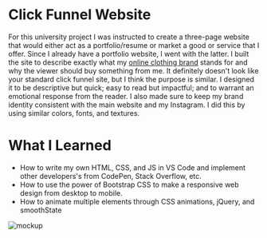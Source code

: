 # Click Funnel Website
For this university project I was instructed to create a three-page website that would either act as a portfolio/resume or market a good or service that I offer.
Since I already have a portfolio website, I went with the latter. I built the site to describe exactly what my [online clothing brand](https://lessthanthreeapparel.com/)
stands for and why the viewer should buy something from me. It definitely doesn't look like your standard click funnel site, but I think the purpose is similar. I designed
it to be descriptive but quick; easy to read but impactful; and to warrant an emotional response from the reader. I also made sure to keep my brand identity consistent with
the main website and my Instagram. I did this by using similar colors, fonts, and textures.

# What I Learned
- How to write my own HTML, CSS, and JS in VS Code and implement other developers's from CodePen, Stack Overflow, etc.
- How to use the power of Bootstrap CSS to make a responsive web design from desktop to mobile.
- How to animate multiple elements through CSS animations, jQuery, and smoothState

![mockup](C:\Users\thewh\Desktop\ART-365\mockup2.0Final.jpg)
